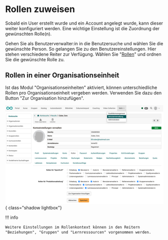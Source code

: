 # Rollen zuweisen

Sobald ein User erstellt wurde und ein Account angelegt wurde, kann dieser weiter konfiguriert werden. Eine wichtige Einstellung ist die Zuordnung der gewünschten Rolle(n).

Gehen Sie als Benutzerverwalter:in in die Benutzersuche und wählen Sie die gewünschte Person. So gelangen Sie zu den Benutzereinstellungen. Hier stehen verschiedene Reiter zur Verfügung. Wählen Sie "[Rollen](../../../manual_user/basic_concepts/Roles_Rights)" und ordnen Sie die gewünschte Rolle zu.



## Rollen in einer Organisationseinheit

Ist das Modul "Organisationseinheiten" aktiviert, können unterschiedliche Rollen pro Organisationseinheit vergeben werden. Verwenden Sie dazu den Button "Zur Organisation hinzufügen". 

![assign_roles_orgunit_v1_de.png](assets/assign_roles_orgunit_v1_de.png){ class="shadow lightbox"}

!!! info

    Weitere Einstellungen im Rollenkontext können in den Reitern "Beziehungen", "Gruppen" und "Lernressourcen" vorgenommen werden.
